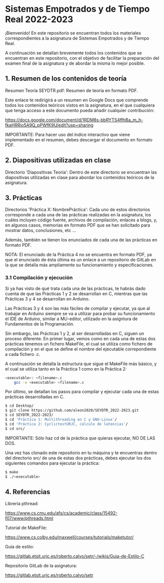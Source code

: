 # Sistemas Empotrados y de Tiempo Real 2022-2023

¡Bienvenido! En este repositorio se encuentran todos los materiales correspondientes a la asignatura de Sistemas Empotrados y de Tiempo Real.

A continuación se detallan brevemente todos los contenidos que se encuentran en este repositorio, con el objetivo de facilitar la preparación del examen final de la asignatura y de abordar la misma lo mejor posible.

## 1. Resumen de los contenidos de teoría

Resumen Teoría SEYDTR.pdf: Resumen de teoría en formato PDF.

Este enlace te redirigirá a un resumen en Google Docs que comprende todos los contenidos teóricos vistos en la asignatura, en el que cualquiera que tenga acceso a este documento pueda añadir cualquier contribución:

https://docs.google.com/document/d/1RDM8s-bbRYTS4ffhBa_m_h-fkaHRRio5A9Q_pPWfK9U/edit?usp=sharing

IMPORTANTE: Para hacer uso del índice interactivo que viene implementado en el resumen, debes descargar el documento en formato PDF.

## 2. Diapositivas utilizadas en clase

Directorio 'Diapositivas Teoría': Dentro de este directorio se encuentran las diapositivas utilizadas en clase para abordar los contenidos teóricos de la asignatura.

## 3. Prácticas

Directorios 'Práctica X: NombrePráctica': Cada uno de estos directorios corresponde a cada una de las prácticas realizadas en la asignatura, los cuáles incluyen código fuente, archivos de compilación, enlaces a blogs, y, en algunos casos, memorias en formato PDF que se han solicitado para mostrar datos, conclusiones, etc ... 

Además, también se tienen los enunciados de cada una de las prácticas en formato PDF.

NOTA: El enunciado de la Práctica 4 no se encuentra en formato PDF, ya que el enunciado de ésta última es un enlace a un repositorio de GitLab en la que se detalla más ampliamente su funcionamiento y especificaciones.

### 3.1 Compilación y ejecución

Si ya has visto de qué trata cada una de las prácticas, te habrás dado cuenta de que las Prácticas 1 y 2 se desarrollan en C, mientras que las Prácticas 3 y 4 se desarrollan en Arduino. 

Las Prácticas 3 y 4 son las más fáciles de compilar y ejecutar, ya que al trabajar en Arduino siempre se va a utilizar para probar su funcionamiento el IDE de Arduino, similar a MU-editor, utilizado en la asigntura de Fundamentos de la Programación.

Sin embargo, las Prácticas 1 y 2, al ser desarrolladas en C, siguen un proceso diferente. En primer lugar, vemos como en cada una de estas dos prácticas tenemos un fichero MakeFile, el cual se utiliza como fichero de compilación y en el que se define el nombre del ejecutable correpondiente a cada fichero .c.

A continuación se detalla la estructura que sigue el MakeFile más básico, y el cual se utiliza tanto en la Práctica 1 como en la Práctica 2:

```sh
<executable>: <filename>.c
	gcc -o <executable> <filename>.c
```

Por último, se detallan los pasos para compilar y ejecutar cada una de estas prácticas desarrolladas en C. 

```sh
$ cd Desktop/
$ git clone https://github.com/aleon2020/SEYDTR_2022-2023.git
$ cd SEYDTR_2022-2023/
$ cd 'Práctica 1: Multithreading en C y GNU-Linux'/
$ cd 'Práctica 2: CyclictestURJC, cálculo de latencias'/
$ cd src/
```

IMPORTANTE: Sólo haz cd de la práctica que quieras ejecutar, NO DE LAS DOS.

Una vez has clonado este repositorio en tu máquina y te encuentras dentro del directorio src/ de una de estas dos prácticas, debes ejecutar los dos siguientes comandos para ejecutar la práctica:

```sh
$ make
$ ./<executable>
```

## 4. Referencias

Librería pthread:

https://www.cs.cmu.edu/afs/cs/academic/class/15492-f07/www/pthreads.html

Tutorial de MakeFile:

https://www.cs.colby.edu/maxwell/courses/tutorials/maketutor/

Guía de estilo:

https://gitlab.etsit.urjc.es/roberto.calvo/setr/-/wikis/Guia-de-Estilo-C

Repositorio GitLab de la asignatura:

https://gitlab.etsit.urjc.es/roberto.calvo/setr
